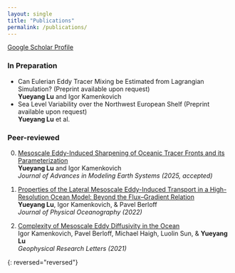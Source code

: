 ```yaml
---
layout: single
title: "Publications"
permalink: /publications/
---
```


[Google Scholar Profile](https://scholar.google.com/schhp?hl=en&as_sdt=0,10)

### In Preparation  
-  Can Eulerian Eddy Tracer Mixing be Estimated from Lagrangian Simulation? (Preprint available upon request) \
    **Yueyang Lu** and Igor Kamenkovich  
-  Sea Level Variability over the Northwest European Shelf (Preprint available upon request) \
    **Yueyang Lu** et al.

### Peer-reviewed
0.  [Mesoscale Eddy-Induced Sharpening of Oceanic Tracer Fronts and its Parameterization][3]  
    **Yueyang Lu** and Igor Kamenkovich  
    *Journal of Advances in Modeling Earth Systems (2025, accepted)*
    
0.  [Properties of the Lateral Mesoscale Eddy-Induced Transport in a High-Resolution Ocean Model: Beyond the Flux–Gradient Relation][2]  
    **Yueyang Lu**, Igor Kamenkovich, & Pavel Berloff  
    *Journal of Physical Oceanography (2022)*  
    
0.  [Complexity of Mesoscale Eddy Diffusivity in the Ocean][1]  
    Igor Kamenkovich, Pavel Berloff, Michael Haigh, Luolin Sun, & **Yueyang Lu**  
    *Geophysical Research Letters (2021)*  
    
{: reversed="reversed"}

[mail]: mailto:yl24q@fsu.edu
[3]: /assets/documents/eddy_front.pdf
[2]: /assets/documents/Lu_et_al2022.pdf
[1]: /assets/documents/Kamenkovich_et_al2021.pdf
